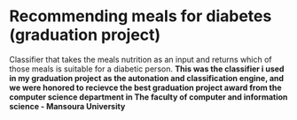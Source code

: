 # Recommending meals for diabetes (graduation project)
Classifier that takes the meals nutrition as an input and returns which of those meals is suitable for a diabetic person. **This was the classifier i used in my graduation project as the autonation and classification engine, and we were honored to recievce the best graduation project award from the computer science department in The faculty of computer and information science - Mansoura University**
